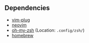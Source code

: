 ## Dependencies
- [vim-plug](https://github.com/junegunn/vim-plug)
- [neovim](https://neovim.io/)
- [oh-my-zsh](https://ohmyz.sh/) (Location: `.config/zsh/`)
- [homebrew](https://brew.sh/)
